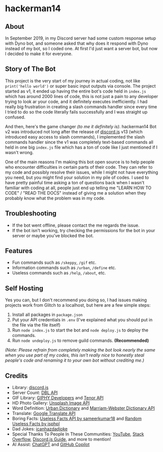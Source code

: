 # hackerman14

## About
In September 2019, in my Discord server had some custom response setup with Dyno bot, and someone asked that why does it respond with Dyno instead of my bot, so I coded one. At first I'd just want a server bot, but now I decided to make it for everyone.

## Story of The Bot

This project is the very start of my journey in actual coding, not like `print('hello world')` or super basic input outputs via console. The project started as v1, it ended up having the entire bot's code held in `index.js` which has around 2000 lines of code, this is not just a pain to any developer trying to look ar your code, and it definitely executes inefficiently. I had really big frustration in creating a slash commands handler since every time I tried to do so the code literally fails successfully and I was straight up confused.

And then, here's the game changer *(to me it definitely is)*. hackerman14 Bot v2 was introduced not long after the release of [discord.js](https://discord.js.org) v13 (which introduced easy access to slash commands), I implemented the slash commands handler since the v1 was completely text-based commands all held in one big `index.js` file which has a ton of code like I just mentioned if I wasn't wrong.

One of the main reasons I'm making this bot open source is to help people who encounter difficulties in certain parts of their code. They can refer to my code and possibly resolve their issues, while I might not have everything you need, but you might find your solution in my pile of codes. I used to have pretty painful time asking a ton of questions back when I wasn't familiar with coding at all, people just end up telling me "LEARN HOW TO CODE" / "READ THE DOCS" instead of giving me a solution when they probably know what the problem was in my code.

## Troubleshooting

 - If the bot went offline, please contact the me regards the issue.
 - If the bot isn't working, try checking the permissions for the bot in your server or maybe you've blocked the bot.

## Features

 - Fun commands such as `/skeppy`, `/gif` etc.
 - Information commands such as `/urban`, `/define` etc.
 - Useless commands such as `/help`, `/about`, etc.

## Self Hosting

Yes you can, but I don't recommend you doing so, I had issues making projects work from Glitch to a localhost, but here are a few simple steps:
1. Install all packages in `package.json`
2. Put your API credentials in `.env` (I've explained what you should put in the file via the file itself)
3. Run `node index.js` to start the bot and `node deploy.js` to deploy the commands.
4. Run `node undeploy.js` to remove guild commands. **(Recommended)**

*(Note: Please refrain from completely making the bot look nearly the same when you use part of my codes, this isn't really nice to honestly steal people's code and renaming it to your own bot without crediting me.)*

## Credits

* Library: [discord.js](https://discord.js.org)
* Server Count: [DBL API](https://top.gg/api/docs)
* GIF Library: [GIPHY Developers](https://developers.giphy.com) and [Tenor API](https://developers.google.com/tenor/guides/quickstart)
*	HD Photo Gallery: [Unsplash Image API](https://unsplash.com/developers)
* Word Definition: [Urban Dictionary](https://www.urbandictionary.com) and [Marriam-Webster Dictionary API](https://dictionaryapi.com/)
* Translate: [Google Translate API](https://cloud.google.com/translate)
* Boring Facts: [Useless Facts API by sameerkumar18](https://github.com/sameerkumar18/useless-facts-api) and [Random Useless Facts by jsphpl](https://uselessfacts.jsph.pl)
*	Dad Jokes: [icanhazdadjoke](https://icanhazdadjoke.com/)
*	Special Thanks To People In These Communities: [YouTube](https://youtube.com), [Stack Overflow](https://stackoverflow.com), [Discord.js Guide](https://discordjs.guide/), and more to mention!
* AI Assist: [ChatGPT](https://chatgpt.com) and [GitHub Copilot](https://github.com/features/copilot)
